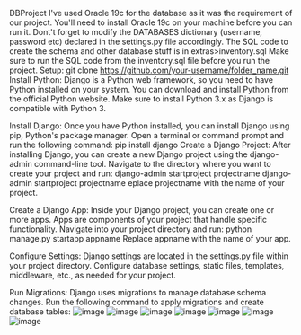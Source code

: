 DBProject
I've used Oracle 19c for the database as it was the requirement of our project. You'll need to install Oracle 19c on your machine before you can run it. Dont't forget to modify the DATABASES dictionary (username, password etc) declared in the settings.py file accordingly. The SQL code to create the schema and other database stuff is in extras>inventory.sql Make sure to run the SQL code from the inventory.sql file before you run the project.
Setup:
git clone https://github.com/your-username/folder_name.git
Install Python: Django is a Python web framework, so you need to have Python installed on your system. You can download and install Python from the official Python website. Make sure to install Python 3.x as Django is compatible with Python 3.

Install Django: Once you have Python installed, you can install Django using pip, Python's package manager. Open a terminal or command prompt and run the following command:
pip install django
Create a Django Project: After installing Django, you can create a new Django project using the django-admin command-line tool. Navigate to the directory where you want to create your project and run:
django-admin startproject projectname
django-admin startproject projectname
eplace projectname with the name of your project.

Create a Django App: Inside your Django project, you can create one or more apps. Apps are components of your project that handle specific functionality. Navigate into your project directory and run:
python manage.py startapp appname
Replace appname with the name of your app.

Configure Settings: Django settings are located in the settings.py file within your project directory. Configure database settings, static files, templates, middleware, etc., as needed for your project.

Run Migrations: Django uses migrations to manage database schema changes. Run the following command to apply migrations and create database tables:
![image](https://github.com/runtime-error786/Ecommerce-data_base/assets/123109871/be7f7d91-073b-4135-bf93-462672a23210)
![image](https://github.com/runtime-error786/Ecommerce-data_base/assets/123109871/0be5b8ce-a588-425f-b31f-21f46569b187)
![image](https://github.com/runtime-error786/Ecommerce-data_base/assets/123109871/507c5441-2a1f-44b2-bbbf-fa7948ccf7c5)
![image](https://github.com/runtime-error786/Ecommerce-data_base/assets/123109871/5e7883d4-82db-47cb-9923-e760e02d2179)
![image](https://github.com/runtime-error786/Ecommerce-data_base/assets/123109871/01698324-6d3c-41aa-888d-d6cdeb359c89)
![image](https://github.com/runtime-error786/Ecommerce-data_base/assets/123109871/d28b4a80-3cf9-499d-b17c-79413d941e6c)
![image](https://github.com/runtime-error786/Ecommerce-data_base/assets/123109871/e02ad311-981c-4fd8-a00a-3c9f06df732d)
